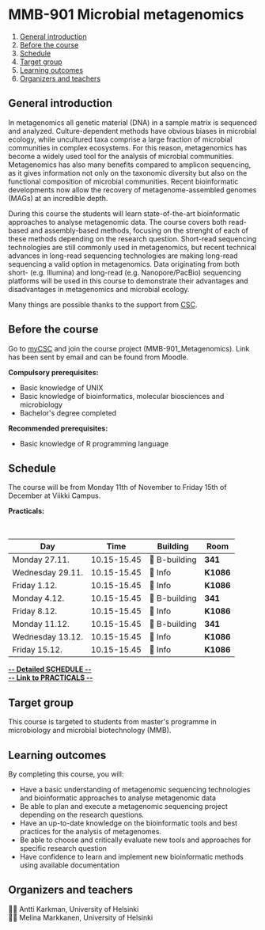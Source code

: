 # MMB-901 Microbial metagenomics

1. [General introduction](#general-introduction)
2. [Before the course](#before-the-course)
3. [Schedule](#schedule)
4. [Target group](#target-group)
5. [Learning outcomes](#learning-outcomes)
6. [Organizers and teachers](#organizers-and-teachers)

## General introduction

In metagenomics all genetic material (DNA) in a sample matrix is sequenced and analyzed. Culture-dependent methods have obvious biases in microbial ecology, while uncultured taxa comprise a large fraction of microbial communities in complex ecosystems. For this reason, metagenomics has become a widely used tool for the analysis of microbial communities. Metagenomics has also many benefits compared to amplicon sequencing, as it gives information not only on the taxonomic diversity but also on the functional composition of microbial communities. Recent bioinformatic developments now allow the recovery of metagenome-assembled genomes (MAGs) at an incredible depth.

During this course the students will learn state-of-the-art bioinformatic approaches to analyse metagenomic data. The course covers both read-based and assembly-based methods, focusing on the strenght of each of these methods depending on the research question. Short-read sequencing technologies are still commonly used in metagenomics, but recent technical advances in long-read sequencing technologies are making long-read sequencing a valid option in metagenomics. Data originating from both short- (e.g. Illumina) and long-read (e.g. Nanopore/PacBio) sequencing platforms will be used in this course to demonstrate their advantages and disadvantages in metagenomics and microbial ecology.

Many things are possible thanks to the support from [CSC](http://www.csc.fi).

## Before the course

Go to [myCSC](http://my.csc.fi) and join the course project (MMB-901_Metagenomics). Link has been sent by email and can be found from Moodle.  

__Compulsory prerequisites:__

* Basic knowledge of UNIX
* Basic knowledge of bioinformatics, molecular biosciences and microbiology
* Bachelor's degree completed

__Recommended prerequisites:__

* Basic knowledge of R programming language

## Schedule

The course will be from Monday 11th of November to Friday 15th of December at Viikki Campus.

__Practicals:__

<table>
  <table width="100%">
<colgroup>
  <col style="width: 30%;">
  <col style="width: 30%;">
  <col style="width: 30%;">
  <col style="width: 10%;">
</colgroup>
  
| Day | Time | Building | Room |  
| --- | --- | --- | --- |  
| Monday 27.11.    | 10.15-15.45   | :school: B-building | __341__   |
| Wednesday 29.11.  | 10.15-15.45   | :office: Info | __K1086__  |
| Friday 1.12.| 10.15-15.45   | :office: Info | __K1086__  |
| Monday 4.12.  | 10.15-15.45   | :school: B-building | __341__  |
| Friday 8.12.   | 10.15-15.45   | :office: Info| __K1086__  |
| Monday 11.12.   | 10.15-15.45   | :school: B-building | __341__  |
| Wednesday 13.12.   | 10.15-15.45   | :office: Info | __K1086__  |
| Friday 15.12.   | 10.15-15.45   | :office: Info | __K1086__  |

</table>  

[__-- Detailed SCHEDULE --__](Practicals/Schedule.md)  
[__-- Link to PRACTICALS --__](Practicals/README.md)

## Target group

This course is targeted to students from master's programme in microbiology and microbial biotechnology (MMB).  

## Learning outcomes

By completing this course, you will:

* Have a basic understanding of metagenomic sequencing technologies and bioinformatic approaches to analyse metagenomic data
* Be able to plan and execute a metagenomic sequencing project depending on the research questions.
* Have an up-to-date knowledge on the bioinformatic tools and best practices for the analysis of metagenomes.
* Be able to choose and critically evaluate new tools and approaches for specific research question
* Have confidence to learn and implement new bioinformatic methods using available documentation

## Organizers and teachers

:man_technologist: Antti Karkman, University of Helsinki  
:woman_technologist: Melina Markkanen,  University of Helsinki  
